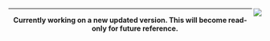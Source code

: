 # <img src="https://i.imgur.com/zJzMjU3.png?1" align=right>

---
<p align=center>
  <strong>Currently working on a new updated version. This will become read-only for future reference.</strong>
</p>
